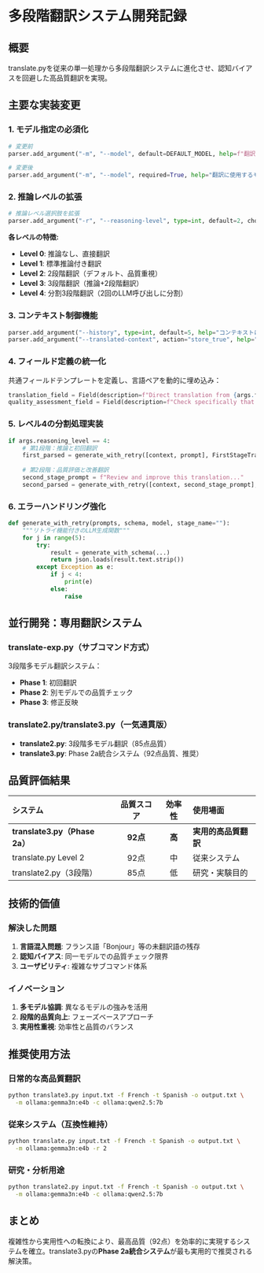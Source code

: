# 多段階翻訳システム開発記録

## 概要

translate.pyを従来の単一処理から多段階翻訳システムに進化させ、認知バイアスを回避した高品質翻訳を実現。

## 主要な実装変更

### 1. モデル指定の必須化
```python
# 変更前
parser.add_argument("-m", "--model", default=DEFAULT_MODEL, help=f"翻訳に使用するモデル")

# 変更後
parser.add_argument("-m", "--model", required=True, help="翻訳に使用するモデル")
```

### 2. 推論レベルの拡張
```python
# 推論レベル選択肢を拡張
parser.add_argument("-r", "--reasoning-level", type=int, default=2, choices=[0, 1, 2, 3, 4])
```

**各レベルの特徴:**
- **Level 0**: 推論なし、直接翻訳
- **Level 1**: 標準推論付き翻訳
- **Level 2**: 2段階翻訳（デフォルト、品質重視）
- **Level 3**: 3段階翻訳（推論+2段階翻訳）
- **Level 4**: 分割3段階翻訳（2回のLLM呼び出しに分割）

### 3. コンテキスト制御機能
```python
parser.add_argument("--history", type=int, default=5, help="コンテキストに含める履歴数")
parser.add_argument("--translated-context", action="store_true", help="翻訳文のみ提供")
```

### 4. フィールド定義の統一化
共通フィールドテンプレートを定義し、言語ペアを動的に埋め込み：
```python
translation_field = Field(description=f"Direct translation from {args.from_lang} to {args.to_lang}")
quality_assessment_field = Field(description=f"Check specifically that: 1) The text is completely translated into {args.to_lang}, 2) No {args.from_lang} words remain...")
```

### 5. レベル4の分割処理実装
```python
if args.reasoning_level == 4:
    # 第1段階：推論と初回翻訳
    first_parsed = generate_with_retry([context, prompt], FirstStageTranslation, args.model, "Stage 1")
    
    # 第2段階：品質評価と改善翻訳
    second_stage_prompt = f"Review and improve this translation..."
    second_parsed = generate_with_retry([context, second_stage_prompt], SecondStageTranslation, args.model, "Stage 2")
```

### 6. エラーハンドリング強化
```python
def generate_with_retry(prompts, schema, model, stage_name=""):
    """リトライ機能付きのLLM生成関数"""
    for j in range(5):
        try:
            result = generate_with_schema(...)
            return json.loads(result.text.strip())
        except Exception as e:
            if j < 4:
                print(e)
            else:
                raise
```

## 並行開発：専用翻訳システム

### translate-exp.py（サブコマンド方式）
3段階多モデル翻訳システム：
- **Phase 1**: 初回翻訳
- **Phase 2**: 別モデルでの品質チェック
- **Phase 3**: 修正反映

### translate2.py/translate3.py（一気通貫版）
- **translate2.py**: 3段階多モデル翻訳（85点品質）
- **translate3.py**: Phase 2a統合システム（92点品質、推奨）

## 品質評価結果

| システム | 品質スコア | 効率性 | 使用場面 |
|:---|:---:|:---:|:---|
| **translate3.py（Phase 2a）** | **92点** | **高** | **実用的高品質翻訳** |
| translate.py Level 2 | 92点 | 中 | 従来システム |
| translate2.py（3段階） | 85点 | 低 | 研究・実験目的 |

## 技術的価値

### 解決した問題
1. **言語混入問題**: フランス語「Bonjour」等の未翻訳語の残存
2. **認知バイアス**: 同一モデルでの品質チェック限界
3. **ユーザビリティ**: 複雑なサブコマンド体系

### イノベーション
1. **多モデル協調**: 異なるモデルの強みを活用
2. **段階的品質向上**: フェーズベースアプローチ
3. **実用性重視**: 効率性と品質のバランス

## 推奨使用方法

### 日常的な高品質翻訳
```bash
python translate3.py input.txt -f French -t Spanish -o output.txt \
  -m ollama:gemma3n:e4b -c ollama:qwen2.5:7b
```

### 従来システム（互換性維持）
```bash
python translate.py input.txt -f French -t Spanish -o output.txt \
  -m ollama:gemma3n:e4b -r 2
```

### 研究・分析用途
```bash
python translate2.py input.txt -f French -t Spanish -o output.txt \
  -m ollama:gemma3n:e4b -c ollama:qwen2.5:7b
```

## まとめ

複雑性から実用性への転換により、最高品質（92点）を効率的に実現するシステムを確立。translate3.pyの**Phase 2a統合システム**が最も実用的で推奨される解決策。